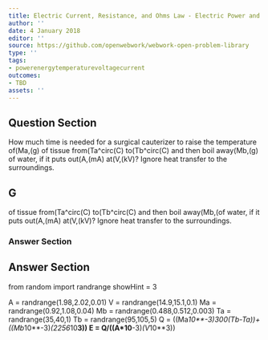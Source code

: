 ```yaml
---
title: Electric Current, Resistance, and Ohms Law - Electric Power and Energy
author: ''
date: 4 January 2018
editor: ''
source: https://github.com/openwebwork/webwork-open-problem-library
type: ''
tags:
- powerenergytemperaturevoltagecurrent
outcomes:
- TBD
assets: ''
---
```


## Question Section 

How much time is needed for a surgical cauterizer to raise the temperature of(Ma,(g) of tissue from(Ta^circ(C) to(Tb^circ(C) and then boil away(Mb,(g) of water, if it puts out(A,(mA) at(V,(kV)? Ignore heat transfer to the surroundings.

## G
of tissue from(Ta^circ(C) to(Tb^circ(C) and then boil away(Mb,(of water, if it puts out(A,(mA) at(V,(kV)? Ignore heat transfer to the surroundings.
### Answer Section


## Answer Section

from random import randrange
showHint = 3


A = randrange(1.98,2.02,0.01)
V = randrange(14.9,15.1,0.1)
Ma = randrange(0.92,1.08,0.04)
Mb = randrange(0.488,0.512,0.003)
Ta = randrange(35,40,1)
Tb = randrange(95,105,5)
Q = ((Ma*10**-3)*300*(Tb-Ta))+((Mb*10**-3)*(2256*10**3))
E = Q/((A*10**-3)*(V*10**3))